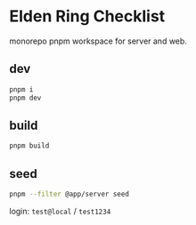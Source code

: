 # Elden Ring Checklist

monorepo pnpm workspace for server and web.

## dev

```bash
pnpm i
pnpm dev
```

## build

```bash
pnpm build
```

## seed

```bash
pnpm --filter @app/server seed
```

login: `test@local` / `test1234`
